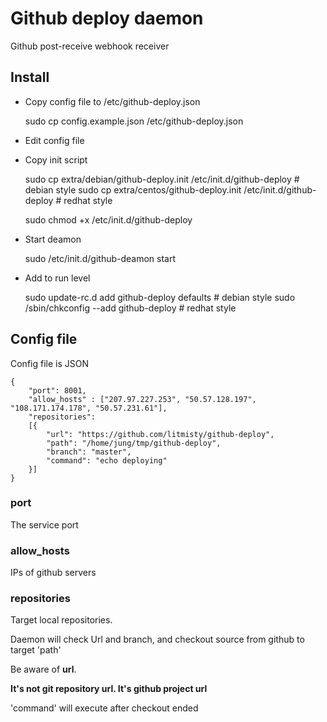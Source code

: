 # Github deploy daemon

Github post-receive webhook receiver

## Install

* Copy config file to /etc/github-deploy.json


    sudo cp config.example.json /etc/github-deploy.json


* Edit config file

* Copy init script

    sudo cp extra/debian/github-deploy.init /etc/init.d/github-deploy # debian style
    sudo cp extra/centos/github-deploy.init /etc/init.d/github-deploy # redhat style

    sudo chmod +x /etc/init.d/github-deploy

* Start deamon

    sudo /etc/init.d/github-deamon start


* Add to run level
    
    sudo update-rc.d add github-deploy defaults # debian style
    sudo /sbin/chkconfig --add github-deploy # redhat style


## Config file

Config file is JSON


    {
        "port": 8001,
        "allow_hosts" : ["207.97.227.253", "50.57.128.197", "108.171.174.178", "50.57.231.61"],
        "repositories":
        [{
            "url": "https://github.com/litmisty/github-deploy",
            "path": "/home/jung/tmp/github-deploy",
            "branch": "master",
            "command": "echo deploying"
        }]
    }


### port

The service port

### allow_hosts

IPs of github servers

### repositories

Target local repositories.

Daemon will check Url and branch, and checkout source from github to target 'path'

Be aware of **url**. 

**It's not git repository url. It's github project url**

'command' will execute after checkout ended

